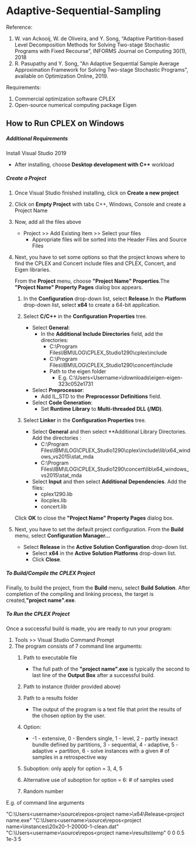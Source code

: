 # Adaptive-Sequential-Sampling

Reference: 
1. W. van Ackooij, W. de Oliveira, and Y. Song, “Adaptive Partition-based Level Decomposition Methods for Solving Two-stage Stochastic Programs with Fixed Recourse”, INFORMS Journal on Computing 30(1), 2018
2. R. Pasupathy and Y. Song, "An Adaptive Sequential Sample Average Approximation Framework for Solving Two-stage Stochastic Programs", available on Optimization Online, 2019.


Requirements: 
1. Commercial optimization software CPLEX  
2. Open-source numerical computing package Eigen

## How to Run CPLEX on Windows

##### Additional Requirements
Install Visual Studio 2019
- After installing, choose **Desktop development with C++** workload

##### Create a Project
1. Once Visual Studio finished installing, click on **Create a new project**
2. Click on **Empty Project** with tabs C++, Windows, Console and create a Project Name
3. Now, add all the files above
   - Project >> Add Existing Item >> Select your files
     - Appropriate files will be sorted into the Header Files and Source Files
4. Next, you have to set some options so that the project knows where to find the CPLEX and Concert include files and CPLEX, Concert, and Eigen libraries.

   From the **Project** menu, choose **"Project Name" Properties**.The **"Project Name" Property Pages** dialog box appears.
  
   1. In the **Configuration** drop-down list, select **Release**.In the **Platform** drop-down list, select **x64** to create a 64-bit application.

   2. Select **C/C++** in the **Configuration Properties** tree.
      - Select **General**:
        - In the **Additional Include Directories** field, add the directories:
          - C:\Program Files\IBM\ILOG\CPLEX_Studio1290\cplex\include
          - C:\Program Files\IBM\ILOG\CPLEX_Studio1290\concert\include
          - Path to the eigen folder
            - E.g. C:\Users\<Username>\downloads\eigen-eigen-323c052e1731
      - Select **Preprocessor**:
        - Add IL_STD to the **Preprocessor Definitions** field.
      - Select **Code Generation**:
        - Set **Runtime Library** to **Multi-threaded DLL (/MD)**.
   3. Select **Linker** in the **Configuration Properties** tree.
      - Select **General** and then select **Additional Library Directories. Add the directories :
        - C:\Program Files\IBM\ILOG\CPLEX_Studio1290\cplex\include\lib\x64_windows_vs2015\stat_mda
        - C:\Program Files\IBM\ILOG\CPLEX_Studio1290\concert\lib\x64_windows_vs2015\stat_mda
      - Select **Input** and then select **Additional Dependencies**. Add the files:
        - cplex1290.lib
        - ilocplex.lib
        - concert.lib
        
   Click **OK** to close the **"Project Name" Property Pages** dialog box.

3. Next, you have to set the default project configuration. From the **Build** menu, select **Configuration Manager…**
   - Select **Release** in the **Active Solution Configuration** drop-down list.
     - Select **x64** in the **Active Solution Platforms** drop-down list.
     - Click **Close**.

##### To Build/Compile the CPLEX Project
Finally, to build the project, from the **Build** menu, select **Build Solution**.
After completion of the compiling and linking process, the target is created,**"project name".exe**.
 
##### To Run the CPLEX Project
Once a successful build is made, you are ready to run your program:

1. Tools >> Visual Studio Command Prompt
2. The program consists of 7 command line arguments:
   1. Path to executable file  
      - The full path of the **"project name".exe** is typically the second to last line of the **Output Box** after a successful build.
   2. Path to instance  (folder provided above)
   3. Path to a results folder
      - The output of the program is a text file that print the results of the chosen option by the user.
   4. Option: 
      - -1 - extensive, 0 - Benders single, 1 - level, 2 - partly inexact bundle defined by partitions, 3 - sequential, 4 - adaptive, 5 - adaptive + partition, 6 - solve instances with a given # of samples in a retrospective way
 
   5. Suboption: only apply for option = 3, 4, 5
   6. Alternative use of suboption for option = 6: # of samples used
   7. Random number

E.g. of command line arguments

"C:\Users\<username>\source\repos\<project name>\x64\Release\<project name.exe" "C:\Users\<username>\source\repos\<project name>\instances\20x20-1-20000-1-clean.dat" "C:\Users\<username>\source\repos\<project name>\results\temp" 0 0 0.5 1e-3 5
